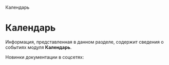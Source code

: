 Календарь

Календарь
=========

Информация, представленная в данном разделе, содержит сведения о событиях модуля **Календарь**.

Новинки документации в соцсетях: